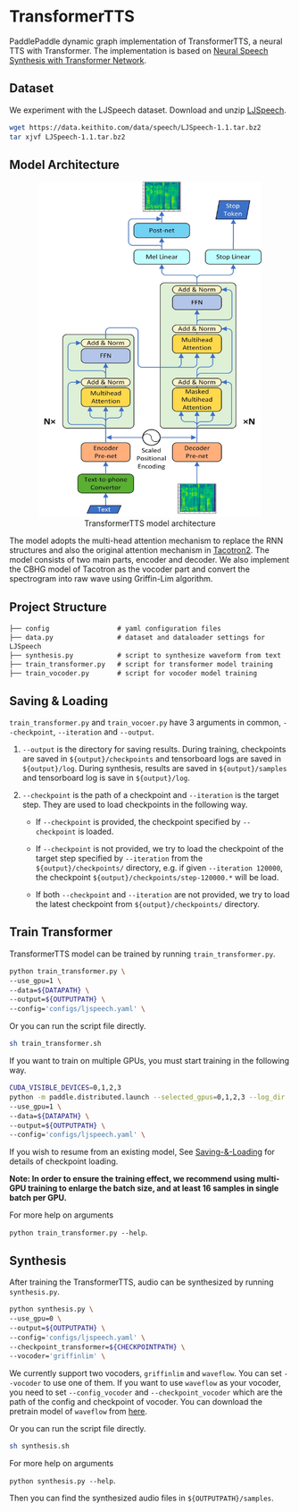 # TransformerTTS

PaddlePaddle dynamic graph implementation of TransformerTTS, a neural TTS with Transformer. The implementation is based on [Neural Speech Synthesis with Transformer Network](https://arxiv.org/abs/1809.08895).

## Dataset

We experiment with the LJSpeech dataset. Download and unzip [LJSpeech](https://keithito.com/LJ-Speech-Dataset/).

```bash
wget https://data.keithito.com/data/speech/LJSpeech-1.1.tar.bz2
tar xjvf LJSpeech-1.1.tar.bz2
```

## Model Architecture

<div align="center" name="TransformerTTS model architecture">
  <img src="./images/model_architecture.jpg" width=400 height=600 /> <br>
</div>
<div align="center" >
TransformerTTS model architecture
</div>

The model adopts the multi-head attention mechanism to replace the RNN structures and also the original attention mechanism in [Tacotron2](https://arxiv.org/abs/1712.05884). The model consists of two main parts, encoder and decoder. We also implement the CBHG model of Tacotron as the vocoder part and convert the spectrogram into raw wave using Griffin-Lim algorithm.

## Project Structure

```text
├── config                 # yaml configuration files
├── data.py                # dataset and dataloader settings for LJSpeech
├── synthesis.py           # script to synthesize waveform from text
├── train_transformer.py   # script for transformer model training
├── train_vocoder.py       # script for vocoder model training
```

## Saving & Loading

`train_transformer.py` and `train_vocoer.py` have 3 arguments in common, `--checkpoint`, `--iteration` and `--output`.

1. `--output` is the directory for saving results.
During training, checkpoints are saved in `${output}/checkpoints` and tensorboard logs are saved in `${output}/log`.
During synthesis, results are saved in `${output}/samples` and tensorboard log is save in `${output}/log`.

2.  `--checkpoint` is the path of a checkpoint and `--iteration` is the target step. They are used to load checkpoints in the following way.

    - If `--checkpoint` is provided, the checkpoint specified by `--checkpoint` is loaded.

    - If `--checkpoint` is not provided, we try to load the checkpoint of the target step specified by `--iteration` from the `${output}/checkpoints/` directory, e.g. if given `--iteration 120000`, the checkpoint `${output}/checkpoints/step-120000.*` will be load.

    - If both `--checkpoint` and `--iteration` are not provided, we try to load the latest checkpoint from `${output}/checkpoints/` directory.

## Train Transformer

TransformerTTS model can be trained by running ``train_transformer.py``.

```bash
python train_transformer.py \
--use_gpu=1 \
--data=${DATAPATH} \
--output=${OUTPUTPATH} \
--config='configs/ljspeech.yaml' \
```

Or you can run the script file directly.

```bash
sh train_transformer.sh
```

If you want to train on multiple GPUs, you must start training in the following way.

```bash
CUDA_VISIBLE_DEVICES=0,1,2,3
python -m paddle.distributed.launch --selected_gpus=0,1,2,3 --log_dir ./mylog train_transformer.py \
--use_gpu=1 \
--data=${DATAPATH} \
--output=${OUTPUTPATH} \
--config='configs/ljspeech.yaml' \
```

If you wish to resume from an existing model, See [Saving-&-Loading](#Saving-&-Loading) for details of checkpoint loading.

**Note: In order to ensure the training effect, we recommend using multi-GPU training to enlarge the batch size, and at least 16 samples in single batch per GPU.**

For more help on arguments

``python train_transformer.py --help``.

## Synthesis

After training the TransformerTTS, audio can be synthesized by running ``synthesis.py``.

```bash
python synthesis.py \
--use_gpu=0 \
--output=${OUTPUTPATH} \
--config='configs/ljspeech.yaml' \
--checkpoint_transformer=${CHECKPOINTPATH} \
--vocoder='griffinlim' \
```

We currently support two vocoders, ``griffinlim`` and ``waveflow``. You can set ``--vocoder`` to use one of them. If you want to use ``waveflow`` as your vocoder, you need to set ``--config_vocoder`` and ``--checkpoint_vocoder`` which are the path of the config and checkpoint of vocoder. You can download the pretrain model of ``waveflow`` from [here](https://github.com/PaddlePaddle/Parakeet#vocoders).

Or you can run the script file directly.

```bash
sh synthesis.sh
```
For more help on arguments

``python synthesis.py --help``.

Then you can find the synthesized audio files in ``${OUTPUTPATH}/samples``.
